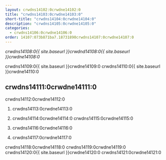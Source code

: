 ```yaml
---
layout: crwdns14102:0crwdne14102:0
title: "crwdns14103:0crwdne14103:0"
short-title: "crwdns14104:0crwdne14104:0"
description: "crwdns14105:0crwdne14105:0"
categories:
  - crwdns14106:0crwdne14106:0
order: 14107:073b871ba7.18731890crwdns14107:0crwdne14107:0
---
```

*crwdns14108:0{{ site.baseurl }}crwdnd14108:0{{ site.baseurl }}crwdne14108:0*

crwdns14109:0{{ site.baseurl }}crwdne14109:0 crwdns14110:0{{ site.baseurl }}crwdne14110:0

## crwdns14111:0crwdne14111:0

crwdns14112:0crwdne14112:0

1. crwdns14113:0crwdne14113:0

2. crwdns14114:0crwdne14114:0 crwdns14115:0crwdne14115:0

3. crwdns14116:0crwdne14116:0

4. crwdns14117:0crwdne14117:0

crwdns14118:0crwdne14118:0 crwdns14119:0crwdne14119:0 crwdns14120:0{{ site.baseurl }}crwdne14120:0 crwdns14121:0crwdne14121:0